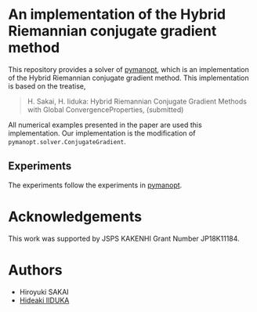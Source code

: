 # An implementation of the Hybrid Riemannian conjugate gradient method

This repository provides a solver of [pymanopt](https://github.com/pymanopt/pymanopt),
which is an implementation of the Hybrid Riemannian conjugate gradient method.
This implementation is based on the treatise,

> H. Sakai, H. Iiduka: Hybrid Riemannian Conjugate Gradient Methods with Global ConvergenceProperties, (submitted)

All numerical examples presented in the paper are used this implementation.
Our implementation is the modification of `pymanopt.solver.ConjugateGradient`.

## Experiments
The experiments follow the experiments in [pymanopt](https://github.com/pymanopt/pymanopt/tree/master/examples).

# Acknowledgements
This work was supported by JSPS KAKENHI Grant Number JP18K11184.

# Authors
  * Hiroyuki SAKAI
  * [Hideaki IIDUKA](https://iiduka.net)
